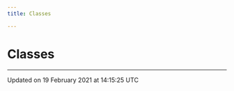 ```yaml
---
title: Classes

---
```


# Classes







-------------------------------

Updated on 19 February 2021 at 14:15:25 UTC
